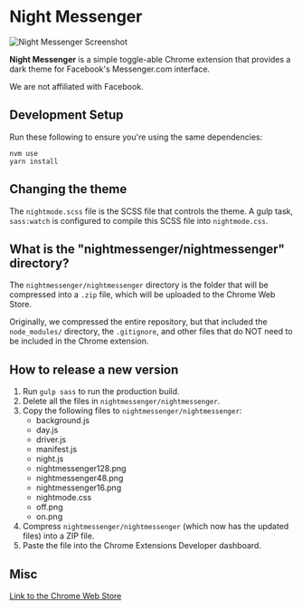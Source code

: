 # Night Messenger

![Night Messenger Screenshot](https://i.imgur.com/bulbqXh.png)

**Night Messenger** is a simple toggle-able Chrome extension that provides a dark theme for Facebook's Messenger.com interface.

We are not affiliated with Facebook.

## Development Setup

Run these following to ensure you're using the same dependencies:

```
nvm use
yarn install
```

## Changing the theme
The `nightmode.scss` file is the SCSS file that controls the theme. A gulp task, `sass:watch` is configured to compile this SCSS file into `nightmode.css`. 

## What is the "nightmessenger/nightmessenger" directory?
The `nightmessenger/nightmessenger` directory is the folder that will be compressed into a `.zip` file, which will be uploaded to the Chrome Web Store. 

Originally, we compressed the entire repository, but that included the `node_modules/` directory, the `.gitignore`, and other files that do NOT need to be included in the Chrome extension. 

## How to release a new version

1. Run `gulp sass` to run the production build. 
2. Delete all the files in `nightmessenger/nightmessenger`. 
3. Copy the following files to `nightmessenger/nightmessenger`: 
    - background.js
    - day.js
    - driver.js
    - manifest.js
    - night.js
    - nightmessenger128.png
    - nightmessenger48.png
    - nightmessenger16.png
    - nightmode.css
    - off.png
    - on.png
4. Compress `nightmessenger/nightmessenger` (which now has the updated files) into a ZIP file.
5. Paste the file into the Chrome Extensions Developer dashboard.


## Misc

[Link to the Chrome Web Store](https://chrome.google.com/webstore/detail/night-messenger/hjhnmilbfdehpgfcojlmmooknnkhgdmh/reviews?hl=en)